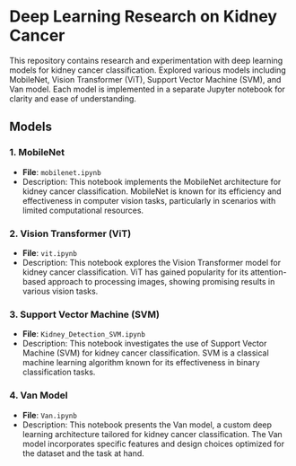 # Deep Learning Research on Kidney Cancer

This repository contains research and experimentation with deep learning models for kidney cancer classification. Explored various models including MobileNet, Vision Transformer (ViT), Support Vector Machine (SVM), and Van model. Each model is implemented in a separate Jupyter notebook for clarity and ease of understanding.

## Models

### 1. MobileNet
- **File**: `mobilenet.ipynb`
- Description: This notebook implements the MobileNet architecture for kidney cancer classification. MobileNet is known for its efficiency and effectiveness in computer vision tasks, particularly in scenarios with limited computational resources.

### 2. Vision Transformer (ViT)
- **File**: `vit.ipynb`
- Description: This notebook explores the Vision Transformer model for kidney cancer classification. ViT has gained popularity for its attention-based approach to processing images, showing promising results in various vision tasks.

### 3. Support Vector Machine (SVM)
- **File**: `Kidney_Detection_SVM.ipynb`
- Description: This notebook investigates the use of Support Vector Machine (SVM) for kidney cancer classification. SVM is a classical machine learning algorithm known for its effectiveness in binary classification tasks.

### 4. Van Model
- **File**: `Van.ipynb`
- Description: This notebook presents the Van model, a custom deep learning architecture tailored for kidney cancer classification. The Van model incorporates specific features and design choices optimized for the dataset and the task at hand.




